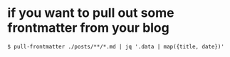 # if you want to pull out some frontmatter from your blog

`$ pull-frontmatter ./posts/**/*.md | jq '.data | map({title, date})'`